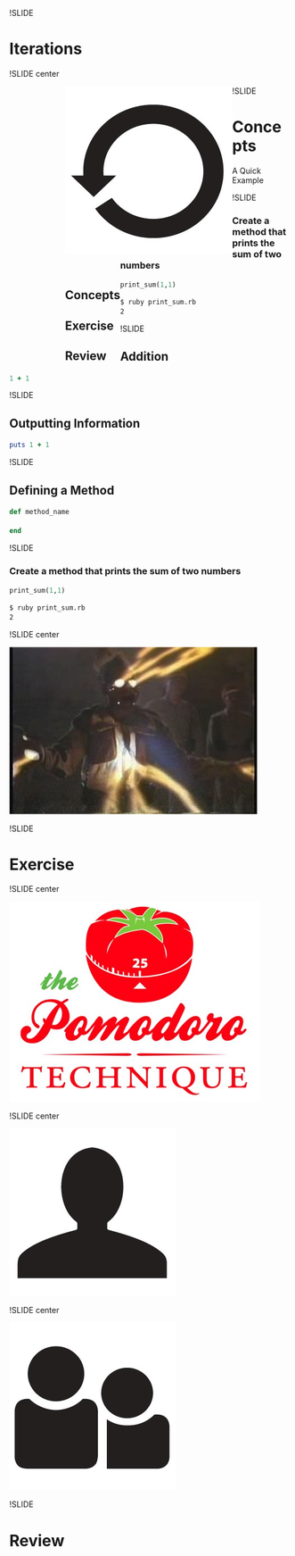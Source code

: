 !SLIDE

# Iterations

!SLIDE center

<div style="float:left; margin-left: 100px; width: 300px;">
  <img src="interation.jpg" />
</div>
</div>
<div style="float:left; margin-left: 100px; padding-top: 30px;">
  <h2 style="text-align: left;">Concepts</h2>
  <h2 style="text-align: left;">Exercise</h2>
  <h2 style="text-align: left;">Review</h2>
</div>

!SLIDE

# Concepts

A Quick Example

!SLIDE

### Create a method that prints the sum of two numbers

```ruby
print_sum(1,1)
```

```bash
$ ruby print_sum.rb
2
```

!SLIDE

## Addition

```ruby
1 + 1
```

!SLIDE

## Outputting Information

```ruby
puts 1 + 1
```

!SLIDE

## Defining a Method

```ruby
def method_name

end
```

!SLIDE

### Create a method that prints the sum of two numbers

```ruby
print_sum(1,1)
```

```bash
$ ruby print_sum.rb
2
```

!SLIDE center

![Face Melt](concepts-humor.png)

!SLIDE

# Exercise

!SLIDE center

![pomodoro](pomodoro.jpg)

!SLIDE center

![single](single.jpg)

!SLIDE center

![paired](paired.jpg)

!SLIDE

# Review

